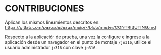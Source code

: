 # CONTRIBUCIONES

Aplican los mismos lineamientos descritos en:
<https://gitlab.com/pasosdeJesus/msip/-/blob/master/CONTRIBUTING.md>

Respecto a la aplicación de prueba, una vez la configure e ingrese 
a la aplicación desde un navegador en el punto de montaje `/jn316`,
utilice el usuario administrador `jn316` con clave `jn316`.



